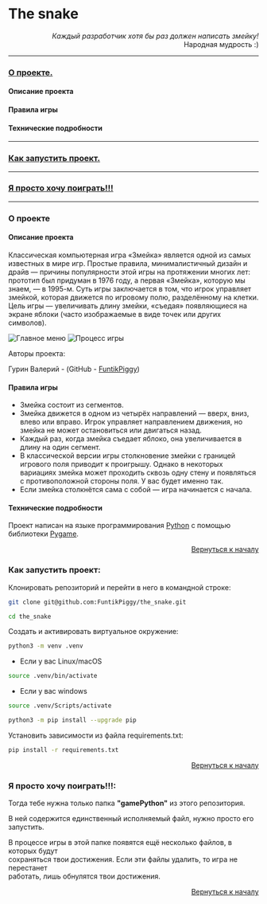 <a name="Start-point"></a>
# The snake

<p align="right" >
<i>Каждый разработчик хотя бы раз должен написать змейку!</i><br>Народная мудрость :)
</p>

**********
### [О проекте.](#anchor-about)
#### Описание проекта
#### Правила игры
#### Технические подробности
**********
### [Как запустить проект.](#How-to-run)
**********
### [Я просто хочу поиграть!!!](#Just-play)
**********


<a name="anchor-about"></a>
### О проекте

#### Описание проекта
Классическая компьютерная игра «Змейка» является одной из самых известных в мире игр. Простые правила, минималистичный дизайн и драйв — причины популярности этой игры на протяжении многих лет: прототип был придуман в 1976 году, а первая «Змейка», которую мы знаем, — в 1995-м.
Суть игры заключается в том, что игрок управляет змейкой, которая движется по игровому полю, разделённому на клетки.
Цель игры — увеличивать длину змейки, «съедая» появляющиеся на экране яблоки (часто изображаемые в виде точек или других символов).

![Главное меню](https://disk.yandex.ru/i/RxNtbX3EZiRklA "Главное меню")
![Процесс игры](https://disk.yandex.ru/i/w8w4ZpkfC3CwAQ "Процесс игры")

Авторы проекта:

Гурин Валерий - (GitHub - [FuntikPiggy](https://github.com/FuntikPiggy))


#### Правила игры
- Змейка состоит из сегментов.
- Змейка движется в одном из четырёх направлений — вверх, вниз, влево или вправо. Игрок управляет направлением движения, но змейка не может остановиться или двигаться назад.
- Каждый раз, когда змейка съедает яблоко, она увеличивается в длину на один сегмент.
- В классической версии игры столкновение змейки с границей игрового поля приводит к проигрышу. Однако в некоторых вариациях змейка может проходить сквозь одну стену и появляться с противоположной стороны поля. У вас будет именно так.
- Если змейка столкнётся сама с собой — игра начинается с начала.


#### Технические подробности
Проект написан на языке программирования [Python](https://www.python.org/)
с помощью библиотеки [Pygame](https://pypi.org/project/pygame/).

<p align="right"><a href="#Start-point">Вернуться к началу</a></p>


<a name="How-to-run"></a>
### Как запустить проект:

Клонировать репозиторий и перейти в него в командной строке:

```bash
git clone git@github.com:FuntikPiggy/the_snake.git

cd the_snake
```

Cоздать и активировать виртуальное окружение:

```bash
python3 -m venv .venv
```

* Если у вас Linux/macOS

```bash
source .venv/bin/activate
```

* Если у вас windows

```bash
source .venv/Scripts/activate
```

```bash
python3 -m pip install --upgrade pip
```

Установить зависимости из файла requirements.txt:

```bash
pip install -r requirements.txt
```

<p align="right"><a href="#Start-point">Вернуться к началу</a></p>


<a name="Just-play"></a>
### Я просто хочу поиграть!!!:

Тогда тебе нужна только папка **"gamePython"** из этого репозитория.

В ней содержится единственный исполняемый файл, нужно просто его запустить.

В процессе игры в этой папке появятся ещё несколько файлов, в которых будут<br>
сохраняться твои достижения. Если эти файлы удалить, то игра не перестанет<br>
работать, лишь обнулятся твои достижения.

<p align="right"><a href="#Start-point">Вернуться к началу</a></p>
